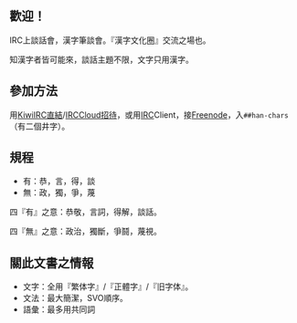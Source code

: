 ## 歡迎！

IRC上談話會，漢字筆談會。『漢字文化圈』交流之場也。

知漢字者皆可能來，談話主題不限，文字只用漢字。


## 參加方法

用[KiwiIRC直結](https://kiwiirc.com/nextclient/#irc://irc.freenode.net/##han-chars)/[IRCCloud招待](https://www.irccloud.com/irc/freenode/channel/%23%23han-chars)，或用[IRC](https://en.wikipedia.org/wiki/Internet_Relay_Chat)Client，接[Freenode](http://freenode.net/)，入`##han-chars`（有二個井字）。

## 規程

- 有：恭，言，得，談
- 無：政，獨，爭，蔑

四『有』之意：恭敬，言詞，得解，談話。

四『無』之意：政治，獨斷，爭鬪，蔑視。


## 關此文書之情報

- 文字：全用『繁体字』/『正體字』/『旧字体』。
- 文法：最大簡潔，SVO順序。
- 語彙：最多用共同詞
